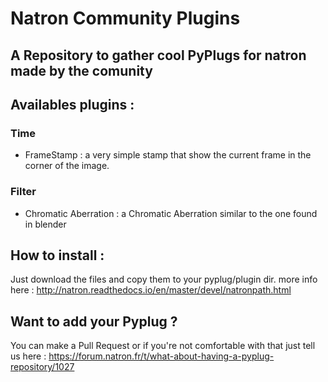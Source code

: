 # Natron Community Plugins
## A Repository to gather cool PyPlugs for natron made by the comunity

## Availables plugins :
### Time
- FrameStamp : a very simple stamp that show the current frame in the corner of the image.

### Filter
- Chromatic Aberration : a Chromatic Aberration similar to the one found in blender

## How to install :
Just download the files and copy them to your pyplug/plugin dir.
more info here : http://natron.readthedocs.io/en/master/devel/natronpath.html

## Want to add your Pyplug ?
You can make a Pull Request or if you're not comfortable with that just tell us here :
https://forum.natron.fr/t/what-about-having-a-pyplug-repository/1027
